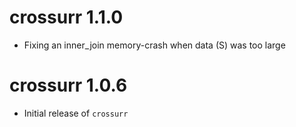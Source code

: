 # crossurr 1.1.0

* Fixing an inner_join memory-crash when data (S) was too large


# crossurr 1.0.6

* Initial release of `crossurr`
